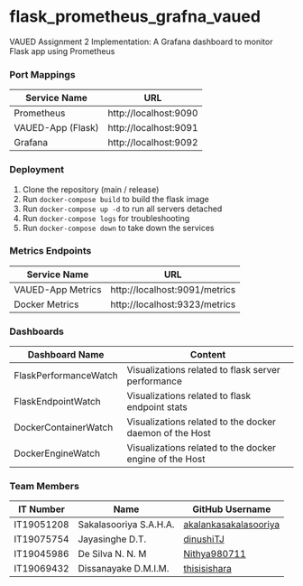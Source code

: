 # flask_prometheus_grafna_vaued
VAUED Assignment 2 Implementation: A Grafana dashboard to monitor Flask app using Prometheus

### Port Mappings

| Service Name      | URL                   |
|-------------------|-----------------------|
| Prometheus        | http://localhost:9090 |
| VAUED-App (Flask) | http://localhost:9091 |
| Grafana           | http://localhost:9092 |

### Deployment
1. Clone the repository (main / release)
2. Run `docker-compose build` to build the flask image
3. Run `docker-compose up -d` to run all servers detached
4. Run `docker-compose logs` for troubleshooting
5. Run `docker-compose down` to take down the services
  
  
### Metrics Endpoints

| Service Name      | URL                           |
|-------------------|-------------------------------|
| VAUED-App Metrics | http://localhost:9091/metrics |
| Docker Metrics    | http://localhost:9323/metrics |
  
  
### Dashboards

| Dashboard Name        | Content                                                 |
|-----------------------|---------------------------------------------------------|
| FlaskPerformanceWatch | Visualizations related to flask server performance      |
| FlaskEndpointWatch    | Visualizations related to flask endpoint stats          |
| DockerContainerWatch  | Visualizations related to the docker daemon of the Host |
| DockerEngineWatch     | Visualizations related to the docker engine of the Host |
  
  
### Team Members

| IT Number  | Name                   | GitHub Username                                                   |
|------------|------------------------|-------------------------------------------------------------------|
| IT19051208 | Sakalasooriya S.A.H.A. | [akalankasakalasooriya](https://github.com/akalankasakalasooriya) |
| IT19075754 | Jayasinghe D.T.        | [dinushiTJ](https://github.com/dinushiTJ)                         |
| IT19045986 | De Silva N. N. M       | [Nithya980711](https://github.com/Nithya980711)                   |
| IT19069432 | Dissanayake D.M.I.M.   | [thisisishara](www.github.com/thisisishara)                       |
